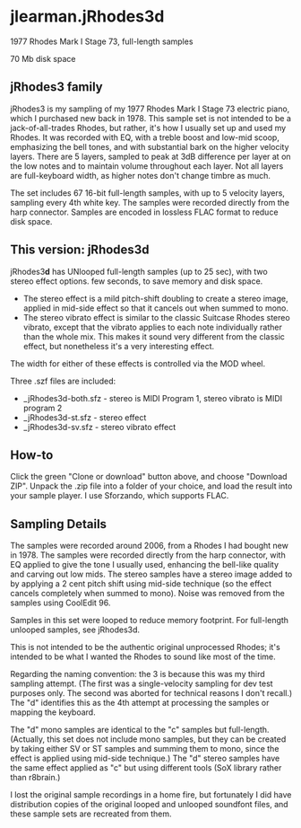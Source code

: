 # jlearman.jRhodes3d

1977 Rhodes Mark I Stage 73, full-length samples

70 Mb disk space

## jRhodes3 family

jRhodes3 is my sampling of my 1977 Rhodes Mark I Stage 73 electric piano, which
I purchased new back in 1978. This sample set is not intended to be a jack-of-all-trades
Rhodes, but rather, it's how I usually set up and used my Rhodes. It was recorded with EQ,
with a treble boost and low-mid scoop, emphasizing the bell tones, and with
substantial bark on the higher velocity layers. There are 5 layers, sampled
to peak at 3dB difference per layer at on the low notes and to maintain volume
throughout each layer. Not all layers are full-keyboard width, as higher notes
don't change timbre as much.

The set includes 67 16-bit full-length samples, with up to 5 velocity layers,
sampling every 4th white key.
The samples were recorded directly from the harp connector.
Samples are encoded in lossless FLAC format to reduce disk space.

## This version: jRhodes3d

jRhodes3**d** has UNlooped full-length samples (up to 25 sec), with two stereo effect options.
few seconds, to save memory and disk space.

* The stereo effect is a mild pitch-shift doubling to create a stereo image, applied in mid-side effect so that it cancels out when summed to mono.
* The stereo vibrato effect is similar to the classic Suitcase Rhodes stereo vibrato, except that the vibrato applies to each note individually rather than the whole mix.  This makes it sound very different from the classic effect, but nonetheless it's a very interesting effect.

The width for either of these effects is controlled via the MOD wheel.

Three .szf files are included:
* _jRhodes3d-both.sfz - stereo is MIDI Program 1, stereo vibrato is MIDI program 2
* _jRhodes3d-st.sfz - stereo effect
* _jRhodes3d-sv.sfz - stereo vibrato effect

## How-to

Click the green "Clone or download" button above, and choose
"Download ZIP".  Unpack the .zip file into a folder of your choice,
and load the result into your sample player.  I use Sforzando, which
supports FLAC.

## Sampling Details

The samples were recorded around 2006, from a Rhodes I had bought
new in 1978.  The samples were recorded directly from the harp
connector, with EQ applied to give the tone I usually used, enhancing
the bell-like quality and carving out low mids.  The stereo samples have
a stereo image added to by applying a 2 cent pitch shift using mid-side
technique (so the effect cancels completely when summed to mono).
Noise was removed from the samples using CoolEdit 96.

Samples in this set were looped to reduce memory footprint.
For full-length unlooped samples, see jRhodes3d.

This is not intended to be the authentic original unprocessed Rhodes;
it's intended to be what I wanted the Rhodes to sound like most of
the time.

Regarding the naming convention: the 3 is because this was my
third sampling attempt.  (The first was a single-velocity sampling
for dev test purposes only.  The second was aborted for technical
reasons I don't recall.)  The "d" identifies this as the 4th
attempt at processing the samples or mapping the keyboard.

The "d" mono samples are identical to the "c" samples but full-length.
(Actually, this set does not include mono samples, but they can be
created by taking either SV or ST samples and summing them to mono,
since the effect is applied using mid-side technique.)
The "d" stereo samples have the same effect applied as "c" but
using different tools (SoX library rather than r8brain.)

I lost the original sample recordings in a home fire, but fortunately
I did have distribution copies of the original looped and unlooped
soundfont files, and these sample sets are recreated from them.
